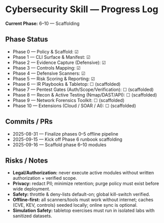 # Cybersecurity Skill — Progress Log

**Current Phase:** 6–10 — Scaffolding

## Phase Status
- Phase 0 — Policy & Scaffold: ☑
- Phase 1 — CLI Surface & Manifest: ☑
- Phase 2 — Evidence Capture (Defensive): ☑
- Phase 3 — Controls Mapping: ☑
- Phase 4 — Defensive Scanners: ☑
- Phase 5 — Risk Scoring & Reporting: ☑
- Phase 6 — IR Playbooks & Tabletop: ☐ (scaffolded)
- Phase 7 — Pentest Gates (Auth/Scope/Verification): ☐ (scaffolded)
- Phase 8 — Recon & Active Testing (Nmap/DAST/API): ☐ (scaffolded)
- Phase 9 — Network Forensics Toolkit: ☐ (scaffolded)
- Phase 10 — Extensions (Cloud / SOAR / AI): ☐ (scaffolded)

## Commits / PRs
- 2025-08-31 — Finalize phases 0–5 offline pipeline
- 2025-09-15 — Kick off Phase 6 runbook scaffolding
- 2025-09-16 — Scaffold phase 6–10 modules

## Risks / Notes
- **Legal/Authorization:** never execute active modules without written authorization + verified scope.
- **Privacy:** redact PII; minimize retention; purge policy must exist before wide deployment.
- **Safety:** throttle & deny-lists default-on; global kill-switch verified.
- **Offline-first:** all scanners/tools must work without internet; caches (CVE, KEV, controls) seeded locally; online sync is optional.
- **Simulation Safety:** tabletop exercises must run in isolated labs with sanitized datasets.
